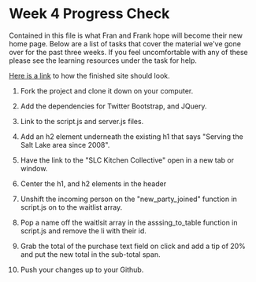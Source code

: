 Week 4 Progress Check
==================
Contained in this file is what Fran and Frank hope will become their new home page. Below are a list of tasks that cover the material we've gone over for the past three weeks. If you feel uncomfortable with any of these please see the learning resources under the task for help.

[Here is a link](http://bit.ly/fran-and-franks-diner) to how the finished site should look.

1. Fork the project and clone it down on your computer.

2. Add the dependencies for Twitter Bootstrap, and JQuery.

3. Link to the script.js and server.js files.

4. Add an h2 element underneath the existing h1 that says "Serving the Salt Lake area since 2008".

5. Have the link to the "SLC Kitchen Collective" open in a new tab or window.

6. Center the h1, and h2 elements in the header

7. Unshift the incoming person on the "new_party_joined" function in script.js on to the waitlist array.

8. Pop a name off the waitlsit array in the asssing_to_table function in script.js and remove the li with their id.

9. Grab the total of the purchase text field on click and add a tip of 20% and put the new total in the sub-total span.

10.  Push your changes up to your Github.
